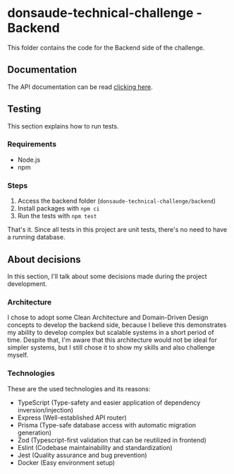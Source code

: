 # donsaude-technical-challenge - Backend

This folder contains the code for the Backend side of the challenge.

## Documentation
The API documentation can be read [clicking here](./DOCS.md).

## Testing
This section explains how to run tests.

### Requirements
- Node.js
- npm

### Steps
1. Access the backend folder (`donsaude-technical-challenge/backend`)
2. Install packages with `npm ci`
3. Run the tests with `npm test`

That's it. Since all tests in this project are unit tests, there's no need to have a running database.

## About decisions
In this section, I'll talk about some decisions made during the project development.

### Architecture
I chose to adopt some Clean Architecture and Domain-Driven Design concepts to develop the backend side, because I believe this demonstrates my ability to develop complex but scalable systems in a short period of time. Despite that, I'm aware that this architecture would not be ideal for simpler systems, but I still chose it to show my skills and also challenge myself.

### Technologies
These are the used technologies and its reasons:

- TypeScript (Type-safety and easier application of dependency inversion/injection)
- Express (Well-established API router)
- Prisma (Type-safe database access with automatic migration generation)
- Zod (Typescript-first validation that can be reutilized in frontend)
- Eslint (Codebase maintainability and standardization)
- Jest (Quality assurance and bug prevention)
- Docker (Easy environment setup)

